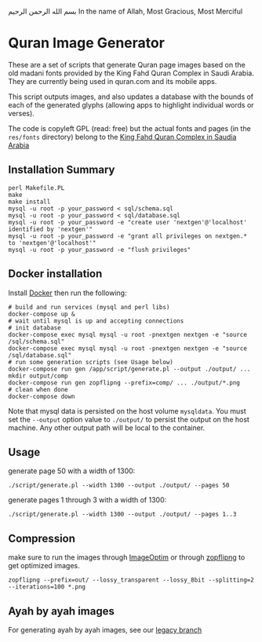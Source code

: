 بسم الله الرحمن الرحيم
In the name of Allah, Most Gracious, Most Merciful

# Quran Image Generator

These are a set of scripts that generate Quran page images based on the old madani fonts provided by the King Fahd Quran Complex in Saudi Arabia. They are currently being used in quran.com and its mobile apps.

This script outputs images, and also updates a database with the bounds of each of the generated glyphs (allowing apps to highlight individual words or verses).

The code is copyleft GPL (read: free) but the actual fonts and pages (in the `res/fonts` directory) belong to the [King Fahd Quran Complex in Saudia Arabia](http://www.qurancomplex.com)

## Installation Summary

```
perl Makefile.PL
make
make install
mysql -u root -p your_password < sql/schema.sql
mysql -u root -p your_password < sql/database.sql
mysql -u root -p your_password -e "create user 'nextgen'@'localhost' identified by 'nextgen'"
mysql -u root -p your_password -e "grant all privileges on nextgen.* to 'nextgen'@'localhost'"
mysql -u root -p your_password -e "flush privileges"
```

## Docker installation

Install [Docker](https://www.docker.com/) then run the following:

```
# build and run services (mysql and perl libs)
docker-compose up &
# wait until mysql is up and accepting connections
# init database
docker-compose exec mysql mysql -u root -pnextgen nextgen -e "source /sql/schema.sql"
docker-compose exec mysql mysql -u root -pnextgen nextgen -e "source /sql/database.sql"
# run some generation scripts (see Usage below)
docker-compose run gen /app/script/generate.pl --output ./output/ ...
mkdir output/comp
docker-compose run gen zopflipng --prefix=comp/ ... ./output/*.png
# clean when done
docker-compose down
```

Note that mysql data is persisted on the host volume `mysqldata`.
You must set the `--output` option value to `./output/` to persist
the output on the host machine. Any other output path will be local 
to the container.

## Usage

generate page 50 with a width of 1300:

`./script/generate.pl --width 1300 --output ./output/ --pages 50`

generate pages 1 through 3 with a width of 1300:

`./script/generate.pl --width 1300 --output ./output/ --pages 1..3`

## Compression

make sure to run the images through [ImageOptim](https://imageoptim.com) or through [zopflipng](https://github.com/google/zopfli) to get optimized images.

`zopflipng --prefix=out/ --lossy_transparent --lossy_8bit --splitting=2 --iterations=100 *.png`

## Ayah by ayah images

For generating ayah by ayah images, see our [legacy branch](https://github.com/quran/quran.com-images/tree/legacy)
